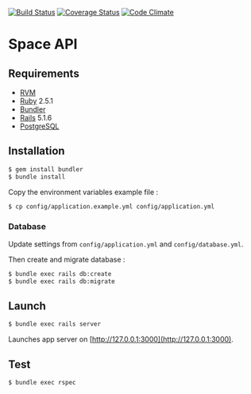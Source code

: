 [![Build Status](https://travis-ci.org/rhannequin/space-api.svg?branch=master)](https://travis-ci.org/rhannequin/space-api)
[![Coverage Status](https://coveralls.io/repos/github/rhannequin/space-api/badge.svg?branch=master)](https://coveralls.io/github/rhannequin/space-api?branch=master)
[![Code Climate](https://codeclimate.com/github/rhannequin/space-api/badges/gpa.svg)](https://codeclimate.com/github/rhannequin/space-api)

# Space API

## Requirements

- [RVM](https://rvm.io)
- [Ruby](https://www.ruby-lang.org) 2.5.1
- [Bundler](http://bundler.io)
- [Rails](http://rubyonrails.org) 5.1.6
- [PostgreSQL](https://www.postgresql.org)

## Installation

```sh
$ gem install bundler
$ bundle install
```

Copy the environment variables example file :

```sh
$ cp config/application.example.yml config/application.yml
```

### Database

Update settings from `config/application.yml` and `config/database.yml`.

Then create and migrate database :

```sh
$ bundle exec rails db:create
$ bundle exec rails db:migrate
```

## Launch

```sh
$ bundle exec rails server
```

Launches app server on [http://127.0.0.1:3000](http://127.0.0.1:3000).

## Test

```sh
$ bundle exec rspec
```
